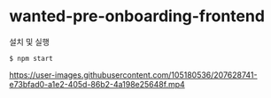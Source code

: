 # wanted-pre-onboarding-frontend

설치 및 실행

`
$ npm start
`

https://user-images.githubusercontent.com/105180536/207628741-e73bfad0-a1e2-405d-86b2-4a198e25648f.mp4

